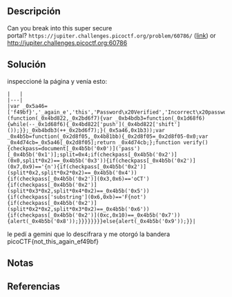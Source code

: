 ## Descripción
Can you break into this super secure portal? `https://jupiter.challenges.picoctf.org/problem/60786/` ([link](https://jupiter.challenges.picoctf.org/problem/60786/)) or http://jupiter.challenges.picoctf.org:60786
## Solución
inspeccioné la página y venía esto:
```
|   |
|---|
|var _0x5a46=['f49bf}','_again_e','this','Password\x20Verified','Incorrect\x20password','getElementById','value','substring','picoCTF{','not_this'];(function(_0x4bd822,_0x2bd6f7){var _0xb4bdb3=function(_0x1d68f6){while(--_0x1d68f6){_0x4bd822['push'](_0x4bd822['shift']());}};_0xb4bdb3(++_0x2bd6f7);}(_0x5a46,0x1b3));var _0x4b5b=function(_0x2d8f05,_0x4b81bb){_0x2d8f05=_0x2d8f05-0x0;var _0x4d74cb=_0x5a46[_0x2d8f05];return _0x4d74cb;};function verify(){checkpass=document[_0x4b5b('0x0')]('pass')[_0x4b5b('0x1')];split=0x4;if(checkpass[_0x4b5b('0x2')](0x0,split*0x2)==_0x4b5b('0x3')){if(checkpass[_0x4b5b('0x2')](0x7,0x9)=='{n'){if(checkpass[_0x4b5b('0x2')](split*0x2,split*0x2*0x2)==_0x4b5b('0x4')){if(checkpass[_0x4b5b('0x2')](0x3,0x6)=='oCT'){if(checkpass[_0x4b5b('0x2')](split*0x3*0x2,split*0x4*0x2)==_0x4b5b('0x5')){if(checkpass['substring'](0x6,0xb)=='F{not'){if(checkpass[_0x4b5b('0x2')](split*0x2*0x2,split*0x3*0x2)==_0x4b5b('0x6')){if(checkpass[_0x4b5b('0x2')](0xc,0x10)==_0x4b5b('0x7')){alert(_0x4b5b('0x8'));}}}}}}}}else{alert(_0x4b5b('0x9'));}}|

```
le pedí a gemini que lo descifrara y me otorgó la bandera
picoCTF{not_this_again_ef49bf}
## Notas
## Referencias